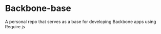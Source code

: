Backbone-base
=============

A personal repo that serves as a base for developing Backbone apps using Require.js
